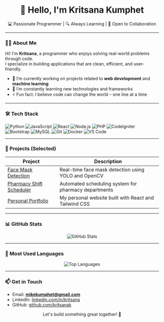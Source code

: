 <h1 align="center">👋 Hello, I'm Kritsana Kumphet</h1>
<p align="center">
  💻 Passionate Programmer | 🔍 Always Learning | 🌱 Open to Collaboration
</p>

---

### 🧑‍💻 About Me

Hi! I'm **Kritsana**, a programmer who enjoys solving real-world problems through code.  
I specialize in building applications that are clean, efficient, and user-friendly.

- 🔭 I’m currently working on projects related to **web development** and **machine learning**
- 🌱 I’m constantly learning new technologies and frameworks
- ⚡ Fun fact: I believe code can change the world – one line at a time

---

### 🛠️ Tech Stack

<p>
  <img alt="Python" src="https://img.shields.io/badge/-Python-3776AB?style=flat-square&logo=python&logoColor=white" />
  <img alt="JavaScript" src="https://img.shields.io/badge/-JavaScript-F7DF1E?style=flat-square&logo=javascript&logoColor=black" />
  <img alt="React" src="https://img.shields.io/badge/-React-45b8d8?style=flat-square&logo=react&logoColor=white" />
  <img alt="Node.js" src="https://img.shields.io/badge/-Node.js-43853d?style=flat-square&logo=node.js&logoColor=white" />
  <img alt="PHP" src="https://img.shields.io/badge/-PHP-777BB4?style=flat-square&logo=php&logoColor=white" />
  <img alt="CodeIgniter" src="https://img.shields.io/badge/-CodeIgniter-EF4223?style=flat-square&logo=codeigniter&logoColor=white" />
  <img alt="Bootstrap" src="https://img.shields.io/badge/-Bootstrap-7952B3?style=flat-square&logo=bootstrap&logoColor=white" />
  <img alt="MySQL" src="https://img.shields.io/badge/-MySQL-4479A1?style=flat-square&logo=mysql&logoColor=white" />
  <img alt="Git" src="https://img.shields.io/badge/-Git-F05032?style=flat-square&logo=git&logoColor=white" />
  <img alt="Docker" src="https://img.shields.io/badge/-Docker-2496ED?style=flat-square&logo=docker&logoColor=white" />
  <img alt="VS Code" src="https://img.shields.io/badge/-VSCode-007ACC?style=flat-square&logo=visual-studio-code&logoColor=white" />
</p>

---

### 🚀 Projects (Selected)

| Project | Description |
|--------|-------------|
| [Face Mask Detection](https://github.com/KritsanaMike/face-mask-detection) | Real-time face mask detection using YOLO and OpenCV |
| [Pharmacy Shift Scheduler](https://github.com/KritsanaMike/pharmacy-scheduler) | Automated scheduling system for pharmacy departments |
| [Personal Portfolio](https://github.com/KritsanaMike/portfolio) | My personal website built with React and Tailwind CSS |

---

### 📊 GitHub Stats

<p align="center">
    <img src="https://github-readme-stats.vercel.app/api?username=KritsanaMike&show_icons=true&theme=tokyonight" alt="GitHub Stats" />
</p>

---

### 🧠 Most Used Languages

<p align="center">
  <img src="https://github-readme-stats.vercel.app/api/top-langs/?username=KritsanaMike&layout=compact&theme=tokyonight" alt="Top Languages" />
</p>

---

### 📫 Get in Touch

- Email: **mikekumphet@gmail.com**  
- LinkedIn: [linkedin.com/in/kritsana](https://www.linkedin.com/in/kritsana-kumphet/)  
- GitHub: [github.com/kritsanak](https://github.com/KritsanaMike)


<p align="center">
  Let's build something great together! 🚀
</p>
